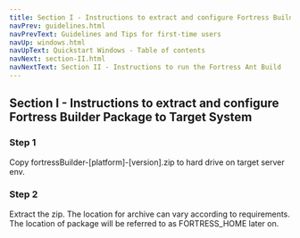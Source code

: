 ```yaml
---
title: Section I - Instructions to extract and configure Fortress Builder Package
navPrev: guidelines.html
navPrevText: Guidelines and Tips for first-time users
navUp: windows.html
navUpText: Quickstart Windows - Table of contents
navNext: section-II.html
navNextText: Section II - Instructions to run the Fortress Ant Build
---
```


## Section I - Instructions to extract and configure Fortress Builder Package to Target System

### Step 1

Copy fortressBuilder-\[platform\]-\[version\].zip to hard drive on target server env.

### Step 2
Extract the zip. The location for archive can vary according to requirements. The location of package will be referred to as FORTRESS_HOME later on.
